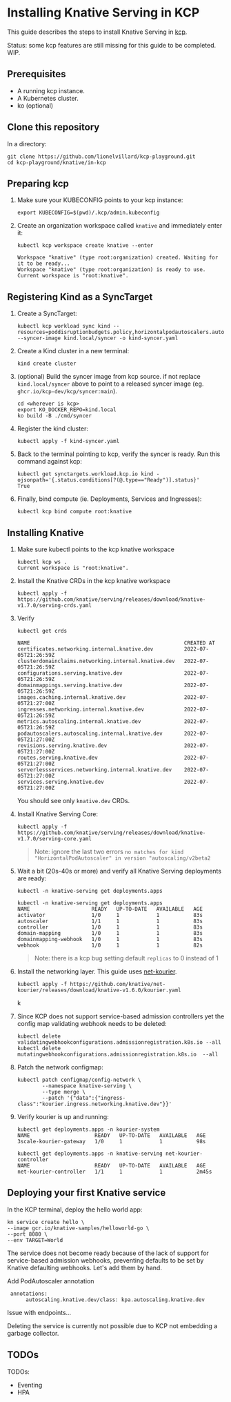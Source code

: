 # Installing Knative Serving in KCP

This guide describes the steps to install Knative Serving in [kcp](http://kcp.io).

Status: some kcp features are still missing for this guide to be completed. WIP.

## Prerequisites

- A running kcp instance.
- A Kubernetes cluster.
- ko (optional)

## Clone this repository

In a directory:

```shell
git clone https://github.com/lionelvillard/kcp-playground.git
cd kcp-playground/knative/in-kcp
```

## Preparing kcp

1. Make sure your KUBECONFIG points to your kcp instance:

   ```shell
   export KUBECONFIG=$(pwd)/.kcp/admin.kubeconfig
   ```

1. Create an organization workspace called `knative` and immediately enter it:

    ```shell
    kubectl kcp workspace create knative --enter
    ```

    ```shell
    Workspace "knative" (type root:organization) created. Waiting for it to be ready...
    Workspace "knative" (type root:organization) is ready to use.
    Current workspace is "root:knative".
    ```

## Registering Kind as a SyncTarget

1. Create a SyncTarget:

    ```shell
    kubectl kcp workload sync kind --resources=poddisruptionbudgets.policy,horizontalpodautoscalers.autoscaling,services,endpoints,pods --syncer-image kind.local/syncer -o kind-syncer.yaml
    ```

1. Create a Kind cluster in a new terminal:

   ```shell
   kind create cluster
   ```

1. (optional) Build the syncer image from kcp source. if not replace `kind.local/syncer` above to point to a released syncer image (eg. `ghcr.io/kcp-dev/kcp/syncer:main`).

   ```shell
   cd <wherever is kcp>
   export KO_DOCKER_REPO=kind.local
   ko build -B ./cmd/syncer
   ```

1. Register the kind cluster:

    ```shell
    kubectl apply -f kind-syncer.yaml
    ```

1. Back to the terminal pointing to kcp, verify the syncer is ready. Run this command against kcp:

    ```shell
    kubectl get synctargets.workload.kcp.io kind -ojsonpath='{.status.conditions[?(@.type=="Ready")].status}'
    True
    ```

1. Finally, bind compute (ie. Deployments, Services and Ingresses):

   ```shell
   kubectl kcp bind compute root:knative
   ```


## Installing Knative

1. Make sure kubectl points to the kcp knative workspace

   ```shell
   kubectl kcp ws .
   Current workspace is "root:knative".
   ```

1. Install the Knative CRDs in the kcp knative workspace

    ```shell
    kubectl apply -f https://github.com/knative/serving/releases/download/knative-v1.7.0/serving-crds.yaml
    ```

2. Verify

    ```shell
    kubectl get crds
    ```

    ```
    NAME                                                  CREATED AT
    certificates.networking.internal.knative.dev          2022-07-05T21:26:59Z
    clusterdomainclaims.networking.internal.knative.dev   2022-07-05T21:26:59Z
    configurations.serving.knative.dev                    2022-07-05T21:26:59Z
    domainmappings.serving.knative.dev                    2022-07-05T21:26:59Z
    images.caching.internal.knative.dev                   2022-07-05T21:27:00Z
    ingresses.networking.internal.knative.dev             2022-07-05T21:26:59Z
    metrics.autoscaling.internal.knative.dev              2022-07-05T21:26:59Z
    podautoscalers.autoscaling.internal.knative.dev       2022-07-05T21:27:00Z
    revisions.serving.knative.dev                         2022-07-05T21:27:00Z
    routes.serving.knative.dev                            2022-07-05T21:27:00Z
    serverlessservices.networking.internal.knative.dev    2022-07-05T21:27:00Z
    services.serving.knative.dev                          2022-07-05T21:27:00Z
    ```

   You should see only `knative.dev` CRDs.


4. Install Knative Serving Core:

    ```shell
    kubectl apply -f https://github.com/knative/serving/releases/download/knative-v1.7.0/serving-core.yaml
    ```

   > Note: ignore the last two errors `no matches for kind "HorizontalPodAutoscaler" in version "autoscaling/v2beta2`

5. Wait a bit (20s-40s or more) and verify all Knative Serving deployments are ready:

   ```shell
   kubectl -n knative-serving get deployments.apps
   ```

   ```shell
   kubectl -n knative-serving get deployments.apps
   NAME                    READY   UP-TO-DATE   AVAILABLE   AGE
   activator               1/0     1            1           83s
   autoscaler              1/1     1            1           83s
   controller              1/0     1            1           83s
   domain-mapping          1/0     1            1           83s
   domainmapping-webhook   1/0     1            1           83s
   webhook                 1/0     1            1           82s
   ```

   > Note: there is a kcp bug setting default `replicas` to 0 instead of 1

6. Install the networking layer. This guide uses [net-kourier](https://github.com/knative-sandbox/net-kourier).

   ```shell
   kubectl apply -f https://github.com/knative/net-kourier/releases/download/knative-v1.6.0/kourier.yaml
   ```
   k
7. Since KCP does not support service-based admission controllers yet the config map validating
   webhook needs to be deleted:

   ```shell
   kubectl delete validatingwebhookconfigurations.admissionregistration.k8s.io --all
   kubectl delete mutatingwebhookconfigurations.admissionregistration.k8s.io  --all
   ```

8. Patch the network configmap:

   ```shell
   kubectl patch configmap/config-network \
           --namespace knative-serving \
           --type merge \
           --patch '{"data":{"ingress-class":"kourier.ingress.networking.knative.dev"}}'
   ```

9. Verify kourier is up and running:

   ```shell
   kubectl get deployments.apps -n kourier-system
   NAME                     READY   UP-TO-DATE   AVAILABLE   AGE
   3scale-kourier-gateway   1/0     1            1           98s
   ```

   ```shell
   kubectl get deployments.apps -n knative-serving net-kourier-controller
   NAME                     READY   UP-TO-DATE   AVAILABLE   AGE
   net-kourier-controller   1/1     1            1           2m45s
   ```

## Deploying your first Knative service

In the KCP terminal, deploy the hello world app:

```shell
kn service create hello \
--image gcr.io/knative-samples/helloworld-go \
--port 8080 \
--env TARGET=World
```

The service does not become ready because of the lack of
support for service-based admission webhooks, preventing defaults to be
set by Knative defaulting webhooks. Let's add them by hand.

Add PodAutoscaler annotation

```shell
 annotations:
      autoscaling.knative.dev/class: kpa.autoscaling.knative.dev
```


Issue with endpoints...

Deleting the service is currently not possible due to KCP not embedding a garbage collector.

## TODOs

TODOs:
- Eventing
- HPA
